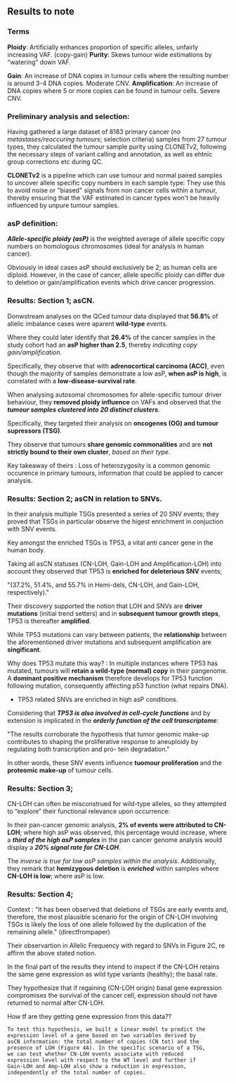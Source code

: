 ## Results to note

### Terms

**Ploidy**: Artificially enhances proportion of specific alleles, unfairly increasing VAF. (copy-gain)
**Purity**: Skews tumour wide estimations by “watering” down VAF.

**Gain**: An increase of DNA copies in tumour cells where the resulting number is around 3-4 DNA copies. Moderate CNV.
**Amplification**: An increase of DNA copies where 5 or more copies can be found in tumour cells. Severe CNV.

### Preliminary analysis and selection:
Having gathered a large dataset of 8183 primary cancer (*no metastases/reoccuring tumours*; selection criteria) samples from 27 tumour types, they calculated the tumour sample purity using CLONETv2, following the necessary steps of variant calling and annotation, as well as ehtnic group corrections etc during QC. 

**CLONETv2** is a pipeline which can use tumour and normal paired samples to uncover allele specific copy numbers in each sample type: They use this to avoid noise or "biased" signals from non cancer cells within a tumour, thereby ensuring that the VAF estimated in cancer types won't be heavily influenced by unpure tumour samples.

### asP definition:

***Allele-specific ploidy (asP)*** is the weighted average of allele specific copy numbers on homologous chromosomes (ideal for analysis in human cancer). 

Obviously in ideal cases asP should exclusively be 2; as human cells are diploid. However, in the case of cancer, allele specific ploidy can differ due to deletion or gain/amplification events which drive cancer progression.

### Results: Section 1; asCN.

Donwstream analyses on the QCed tumour data displayed that **56.8%** of allelic imbalance cases were aparent **wild-type** events.

Where they could later identify that **26.4%** of the cancer samples in the study cohort had an **asP higher than 2.5**, thereby *indicating copy gain/amplification*. 

Specifically, they observe that with **adrenocortical carcinoma (ACC)**, even though the majority of samples demonstrate a low asP, **when asP is high**, is correlated with a **low-disease-survival rate**.

When analysing autosomal chromosomes for allele-specific tumour driver behaviour, they **removed ploidy influence** on VAFs and observed that the ***tumour samples clustered into 20 distinct clusters***. 

Specifically, they targeted their analysis on **oncogenes (OG) and tumour supressors (TSG)**.

They observe that tumours **share genomic commonalities** and are **not strictly bound to their own cluster**, *based on their* *type*.

Key takeaway of theirs
: Loss of heterozygosity is a common genomic occurence in primary tumours, information that could be applied to cancer analysis.

### Results: Section 2; asCN in relation to SNVs.

In their analysis multiple TSGs presented a series of 20 SNV events; they proved that TSGs in particular observe the higest enrichment in conjuction with SNV events. 

Key amongst the enriched TSGs is TP53, a vital anti cancer gene in the human body.

Taking all asCN statuses (CN-LOH, Gain-LOH and Amplification-LOH) into account they observed that TP53 is **enriched for deleterious SNV** events; 

"(37.2%, 51.4%, and 55.7% in Hemi-dels, CN-LOH, and Gain-LOH, respectively)."

Their discovery supported the notion that LOH and SNVs are **driver mutations** (initial trend setters) and in **subsequent tumour growth steps**, TP53 is thereafter **amplified**.

While TP53 mutations can vary between patients, the **relationship** between the aforementioned driver mutations and subsequent amplification are **singificant**.

Why does TP53 mutate this way?
: In multiple instances where TP53 has mutated, tumours will **retain a wild-type (normal) copy** in their pangenome. A **dominant positive mechanism** therefore develops for TP53 function following mutation, consequently affecting p53 function (what repairs DNA).

* TP53 related SNVs are enriched in high asP conditions.

Considering that ***TP53 is also involved in cell-cycle functions*** and by extension is implicated in the ***orderly function of the cell transcriptome***:

"The results corroborate the hypothesis that tumor genomic make-up contributes to shaping the proliferative response to aneuploidy by regulating both transcription and pro- tein degradation."

In other words, these SNV events influence **tuomour proliferation** and the **proteomic make-up** of tumour cells.

### Results: Section 3;

CN-LOH can often be misconstrued for wild-type alleles, so they attempted to “explore” their functional relevance upon occurrence:

In their pan-cancer genomic analysis, **2% of events were attributed to CN-LOH**; where high asP was observed, this percentage would increase, where a ***third of the high asP samples*** in the pan cancer genome analysis would display a ***20% signal rate for CN-LOH***. 

The *inverse is true for low asP samples within the analysis*. Additionally, they remark that **hemizygous deletion** is ***enriched*** within samples where **CN-LOH is low**; where asP is low. 

### Results: Section 4;

Context
: "It has been observed that deletions of TSGs are early events and, therefore, the most plausible scenario for the origin of CN-LOH involving TSGs is likely the loss of one allele followed by the duplication of the remaining allele." (directfrompaper)

Their observartion in Allelic Frequency with regard to SNVs in Figure 2C, re affirm the above stated notion. 

In the final part of the results they intend to inspect if the CN-LOH retains the same gene expression as wild type variants (healthy); the basal rate.

They hypothesize that if regaining (CN-LOH origin) basal gene expression compromises the survival of the cancer cell, expression should not have returned to normal after CN-LOH. 

How tf are they getting gene expression from this data??
```
To test this hypothesis, we built a linear model to predict the
expression level of a gene based on two variables derived by
asCN information: the total number of copies (CN tot) and the
presence of LOH (Figure 4A). In the specific scenario of a TSG,
we can test whether CN-LOH events associate with reduced
expression level with respect to the WT level and further if
Gain-LOH and Amp-LOH also show a reduction in expression,
independently of the total number of copies.
```
